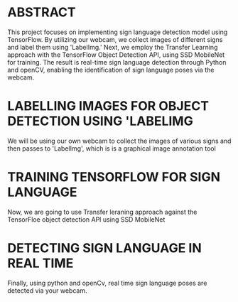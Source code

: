 # ABSTRACT
This project focuses on implementing sign language detection model using TensorFlow. By utilizing our webcam, we collect images of different signs and label them using 'LabelImg.' Next, we employ the Transfer Learning approach with the TensorFlow Object Detection API, using SSD MobileNet for training. The result is real-time sign language detection through Python and openCV, enabling the identification of sign language poses via the webcam. 


# LABELLING IMAGES FOR OBJECT DETECTION USING 'LABELIMG
We will be using our own webcam to collect the images of various signs and then passes to 'LabelImg', which is is a graphical image annotation tool  

# TRAINING TENSORFLOW FOR SIGN LANGUAGE
Now, we are going to use Transfer leraning approach against the TensorFloe object detection API using SSD MobileNet

# DETECTING SIGN LANGUAGE IN REAL TIME
Finally, using python and openCv, real time sign language poses are detected via your webcam. 




